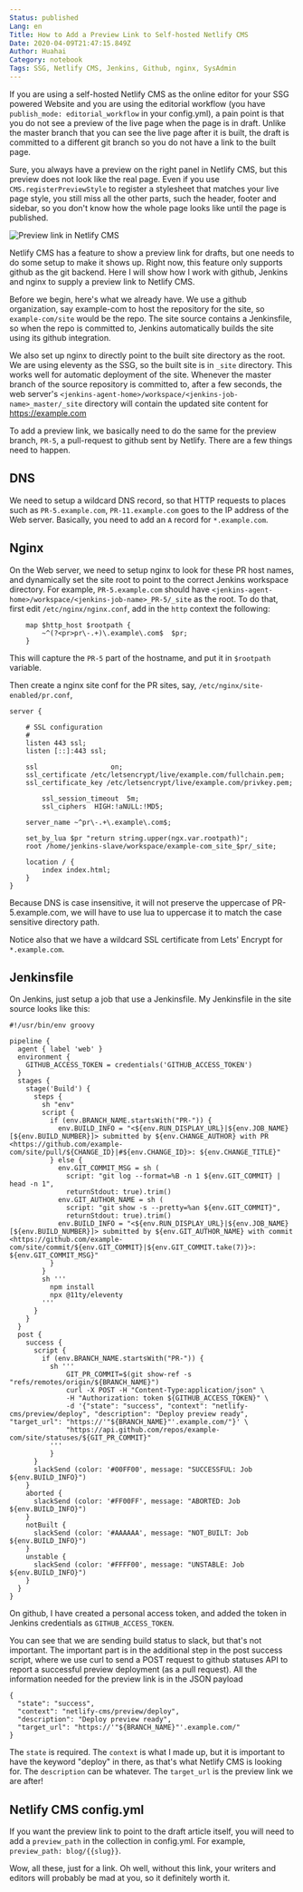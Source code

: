 ```yaml
---
Status: published
Lang: en
Title: How to Add a Preview Link to Self-hosted Netlify CMS
Date: 2020-04-09T21:47:15.849Z
Author: Huahai
Category: notebook
Tags: SSG, Netlify CMS, Jenkins, Github, nginx, SysAdmin
---
```

If you are using a self-hosted  Netlify CMS as the online editor for your SSG powered Website and you are using the editorial workflow (you have `publish_mode: editorial_workflow` in your config.yml), a pain point is that you do not see a preview of the live page when the page is in draft. Unlike the master branch that you can  see the live page after it is built, the draft is committed to a different git branch so you do not have a link to the built page.

Sure, you always have a preview on the right panel in Netlify CMS, but this preview does not look like the real page. Even if you use `CMS.registerPreviewStyle` to register a stylesheet that matches your live page style, you still miss all the other parts, such the header, footer and sidebar, so you don't know how the whole page looks like until the page is published.

![Preview link in Netlify CMS](/images/uploads/screen-shot-2020-04-09-at-4.10.24-pm.png "Preview link in Netlify CMS")

Netlify CMS has a feature to show a preview link for drafts, but one needs to do some setup to make it shows up. Right now, this feature only supports github as the git backend. Here I will show how I work with github, Jenkins and nginx to supply a preview link to Netlify CMS. 

Before we begin, here's what we already have. We use a github organization, say example-com to host the repository for the site, so `example-com/site` would be the repo. The site source contains a Jenkinsfile, so when the repo is committed to, Jenkins automatically builds the site using its github integration. 

We also set up nginx to directly point to the built site directory as the root. We are using eleventy as the SSG, so the built site is in `_site` directory. This works well for automatic deployment of the site. Whenever the master branch of the source repository is committed to, after a few seconds, the web server's `<jenkins-agent-home>/workspace/<jenkins-job-name>_master/_site` directory will contain the updated site content for https://example.com

To add a preview link, we basically need to do the same for the preview branch, `PR-5`, a pull-request to github sent by Netlify. There are a few things need to happen.

## DNS

We need to setup a wildcard DNS record, so that HTTP requests to places such as `PR-5.example.com`, `PR-11.example.com`  goes to the IP address of the Web server. Basically, you need to add an `A` record for `*.example.com`.

## Nginx

On the Web server, we need to setup nginx to look for these PR host names, and dynamically set the site root to point to the correct Jenkins workspace directory. For example, `PR-5.example.com` should have `<jenkins-agent-home>/workspace/<jenkins-job-name>_PR-5/_site` as the root. To do that, first edit `/etc/nginx/nginx.conf`, add in the `http` context the following:

```
	map $http_host $rootpath {
		~^(?<pr>pr\-.+)\.example\.com$  $pr;
	}
```

This will capture the `PR-5` part of the hostname, and put it in `$rootpath` variable.

Then create a nginx site conf for the PR sites, say, `/etc/nginx/site-enabled/pr.conf`,

```
server {

	# SSL configuration
	#
	listen 443 ssl;
	listen [::]:443 ssl;

	ssl                  on;
	ssl_certificate /etc/letsencrypt/live/example.com/fullchain.pem;
	ssl_certificate_key /etc/letsencrypt/live/example.com/privkey.pem;

        ssl_session_timeout  5m;
        ssl_ciphers  HIGH:!aNULL:!MD5;

	server_name ~^pr\-.+\.example\.com$;

	set_by_lua $pr "return string.upper(ngx.var.rootpath)";
	root /home/jenkins-slave/workspace/example-com_site_$pr/_site;

	location / {
		index index.html;
	}
}
```

Because DNS is case insensitive, it will not preserve the uppercase of PR-5.example.com, we will have to use lua to uppercase it to match the case sensitive directory path. 

Notice also that we have a wildcard SSL certificate from Lets' Encrypt for `*.example.com`.

## Jenkinsfile

On Jenkins, just setup a job that use a Jenkinsfile. My Jenkinsfile in the site source looks like this:

```
#!/usr/bin/env groovy

pipeline {
  agent { label 'web' }
  environment {
    GITHUB_ACCESS_TOKEN = credentials('GITHUB_ACCESS_TOKEN')
  }
  stages {
    stage('Build') {
      steps {
        sh "env"
        script {
          if (env.BRANCH_NAME.startsWith("PR-")) {
            env.BUILD_INFO = "<${env.RUN_DISPLAY_URL}|${env.JOB_NAME} [${env.BUILD_NUMBER}]> submitted by ${env.CHANGE_AUTHOR} with PR <https://github.com/example-com/site/pull/${CHANGE_ID}|#${env.CHANGE_ID}>: ${env.CHANGE_TITLE}"
          } else {
            env.GIT_COMMIT_MSG = sh (
              script: "git log --format=%B -n 1 ${env.GIT_COMMIT} | head -n 1",
              returnStdout: true).trim()
            env.GIT_AUTHOR_NAME = sh (
              script: "git show -s --pretty=%an ${env.GIT_COMMIT}",
              returnStdout: true).trim()
            env.BUILD_INFO = "<${env.RUN_DISPLAY_URL}|${env.JOB_NAME} [${env.BUILD_NUMBER}]> submitted by ${env.GIT_AUTHOR_NAME} with commit <https://github.com/example-com/site/commit/${env.GIT_COMMIT}|${env.GIT_COMMIT.take(7)}>: ${env.GIT_COMMIT_MSG}"
          }
        }
        sh '''
          npm install
          npx @11ty/eleventy
        '''
      }
    }
  }
  post {
    success {
      script {
        if (env.BRANCH_NAME.startsWith("PR-")) {
          sh '''
              GIT_PR_COMMIT=$(git show-ref -s "refs/remotes/origin/${BRANCH_NAME}")
              curl -X POST -H "Content-Type:application/json" \
              -H "Authorization: token ${GITHUB_ACCESS_TOKEN}" \
              -d '{"state": "success", "context": "netlify-cms/preview/deploy", "description": "Deploy preview ready", "target_url": "https://'"${BRANCH_NAME}"'.example.com/"}' \
              "https://api.github.com/repos/example-com/site/statuses/${GIT_PR_COMMIT}"
          '''
          }
      }
      slackSend (color: '#00FF00', message: "SUCCESSFUL: Job ${env.BUILD_INFO}")
    }
    aborted {
      slackSend (color: '#FF00FF', message: "ABORTED: Job ${env.BUILD_INFO}")
    }
    notBuilt {
      slackSend (color: '#AAAAAA', message: "NOT_BUILT: Job ${env.BUILD_INFO}")
    }
    unstable {
      slackSend (color: '#FFFF00', message: "UNSTABLE: Job ${env.BUILD_INFO}")
    }
  }
}
```

On github, I have created a personal access token, and added the token in Jenkins credentials as `GITHUB_ACCESS_TOKEN`. 

You can see that we are sending build status to slack, but that's not important. The important part is in the additional step in the post success script, where we use curl to send a POST request to github statuses API to report a successful preview deployment (as a pull request). All the information needed for the preview link is in the JSON payload

```
{ 
  "state": "success", 
  "context": "netlify-cms/preview/deploy", 
  "description": "Deploy preview ready", 
  "target_url": "https://'"${BRANCH_NAME}"'.example.com/"
}
```

The `state` is required. The `context` is what I made up, but it is important to have the keyword "deploy" in there, as that's what Netlify CMS is looking for. The `description` can be whatever. The `target_url` is the preview link we are after!  

## Netlify CMS config.yml

If you want the preview link to point to the draft article itself, you will need to add a `preview_path` in the collection in config.yml. For example, `preview_path: blog/{{slug}}`. 

Wow, all these, just for a link. Oh well, without this link, your writers and editors will probably be mad at you, so it definitely worth it.